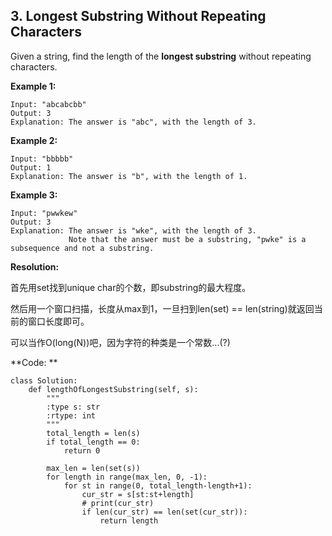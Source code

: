 ## 3. Longest Substring Without Repeating Characters

Given a string, find the length of the **longest substring** without repeating characters.

**Example 1:**

```
Input: "abcabcbb"
Output: 3 
Explanation: The answer is "abc", with the length of 3. 
```

**Example 2:**

```
Input: "bbbbb"
Output: 1
Explanation: The answer is "b", with the length of 1.
```

**Example 3:**

```
Input: "pwwkew"
Output: 3
Explanation: The answer is "wke", with the length of 3. 
             Note that the answer must be a substring, "pwke" is a subsequence and not a substring.
```

**Resolution:**

首先用set找到unique char的个数，即substring的最大程度。

然后用一个窗口扫描，长度从max到1，一旦扫到len(set) == len(string)就返回当前的窗口长度即可。

可以当作O(long(N))吧，因为字符的种类是一个常数...(?)

**Code: **

```
class Solution:
    def lengthOfLongestSubstring(self, s):
        """
        :type s: str
        :rtype: int
        """
        total_length = len(s)
        if total_length == 0:
            return 0

        max_len = len(set(s))
        for length in range(max_len, 0, -1):
            for st in range(0, total_length-length+1):
                cur_str = s[st:st+length]
                # print(cur_str)
                if len(cur_str) == len(set(cur_str)):
                    return length
```

